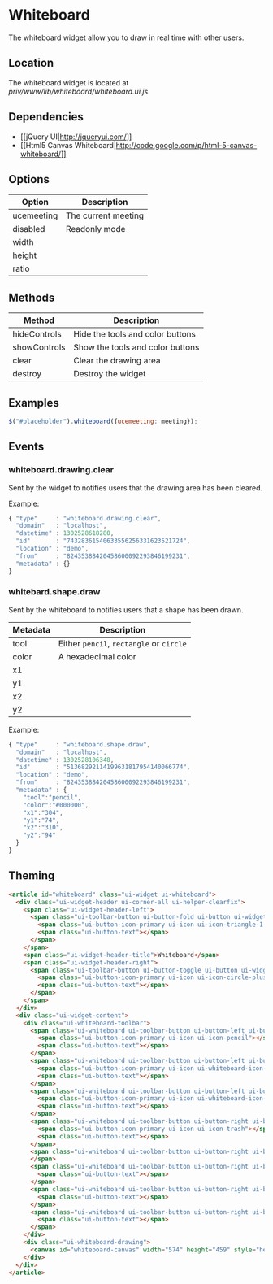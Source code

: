 # Whiteboard

The whiteboard widget allow you to draw in real time with other users.

## Location

The whiteboard widget is located at *priv/www/lib/whiteboard/whiteboard.ui.js*.

## Dependencies

* [[jQuery UI|http://jqueryui.com/]]
* [[Html5 Canvas Whiteboard|http://code.google.com/p/html-5-canvas-whiteboard/]]

## Options

Option         | Description
---------------|---------------------------------------------------------------
ucemeeting     | The current meeting
disabled       | Readonly mode
width          |
height         |
ratio          |

## Methods

Method         | Description
---------------|---------------------------------------------------------------
hideControls   | Hide the tools and color buttons
showControls   | Show the tools and color buttons
clear          | Clear the drawing area
destroy        | Destroy the widget

## Examples

```javascript
$("#placeholder").whiteboard({ucemeeting: meeting});
```

## Events
### whiteboard.drawing.clear

Sent by the widget to notifies users that the drawing area has been cleared.

Example:

```javascript
{ "type"     : "whiteboard.drawing.clear",
  "domain"   : "localhost",
  "datetime" : 1302528618280,
  "id"       : "74328361540633556256331623521724",
  "location" : "demo",
  "from"     : "82435388420458600092293846199231",
  "metadata" : {}
}
```

### whitebard.shape.draw

Sent by the whiteboard to notifies users that a shape has been drawn.

Metadata       | Description
---------------|---------------------------------------------------------------
tool           | Either `pencil`, `rectangle` or `circle`
color          | A hexadecimal color
x1             |
y1             |
x2             |
y2             |

Example:

```javascript
{ "type"     : "whiteboard.shape.draw",
  "domain"   : "localhost",
  "datetime" : 1302528106348,
  "id"       : "51368292114199631817954140066774",
  "location" : "demo",
  "from"     : "82435388420458600092293846199231",
  "metadata" : {
    "tool":"pencil",
    "color":"#000000",
    "x1":"304",
    "y1":"74",
    "x2":"310",
    "y2":"94"
  }
}
```

## Theming

```html
<article id="whiteboard" class="ui-widget ui-whiteboard">
  <div class="ui-widget-header ui-corner-all ui-helper-clearfix">
    <span class="ui-widget-header-left">
      <span class="ui-toolbar-button ui-button-fold ui-button ui-widget ui-state-default ui-corner-all ui-button-icon-only" role="button" aria-disabled="false" title="">
        <span class="ui-button-icon-primary ui-icon ui-icon-triangle-1-s"></span>
        <span class="ui-button-text"></span>
      </span>
    </span>
    <span class="ui-widget-header-title">Whiteboard</span>
    <span class="ui-widget-header-right">
      <span class="ui-toolbar-button ui-button-toggle ui-button ui-widget ui-state-default ui-corner-all ui-button-icon-only" role="button" aria-disabled="false" title="">
        <span class="ui-button-icon-primary ui-icon ui-icon-circle-plus"></span>
        <span class="ui-button-text"></span>
      </span>
    </span>
  </div>
  <div class="ui-widget-content">
    <div class="ui-whiteboard-toolbar">
      <span class="ui-whiteboard ui-toolbar-button ui-button-left ui-button ui-widget ui-state-default ui-corner-all ui-button-icon-only" role="button" aria-disabled="false" title="">
        <span class="ui-button-icon-primary ui-icon ui-icon-pencil"></span>
        <span class="ui-button-text"></span>
      </span>
      <span class="ui-whiteboard ui-toolbar-button ui-button-left ui-button ui-widget ui-state-default ui-corner-all ui-button-icon-only ui-state-highlight" role="button" aria-disabled="false" title="">
        <span class="ui-button-icon-primary ui-icon ui-whiteboard-icon-rectangle"></span>
        <span class="ui-button-text"></span>
      </span>
      <span class="ui-whiteboard ui-toolbar-button ui-button-left ui-button ui-widget ui-state-default ui-corner-all ui-button-icon-only" role="button" aria-disabled="false" title="">
        <span class="ui-button-icon-primary ui-icon ui-whiteboard-icon-circle"></span>
        <span class="ui-button-text"></span>
      </span>
      <span class="ui-whiteboard ui-toolbar-button ui-button-right ui-button ui-widget ui-state-default ui-corner-all ui-button-icon-only" role="button" aria-disabled="false" title="">
        <span class="ui-button-icon-primary ui-icon ui-icon-trash"></span>
        <span class="ui-button-text"></span>
      </span>
      <span class="ui-whiteboard ui-toolbar-button ui-button-right ui-button-color ui-button ui-widget ui-state-default ui-corner-all ui-button-text-only" role="button" aria-disabled="false" style="background-color: rgb(233, 130, 91);">      <span class="ui-button-text"></span>
      </span>
      <span class="ui-whiteboard ui-toolbar-button ui-button-right ui-button-color ui-button ui-widget ui-state-default ui-corner-all ui-button-text-only" role="button" aria-disabled="false" style="background-color: rgb(207, 78, 49);">
        <span class="ui-button-text"></span>
      </span>
      <span class="ui-whiteboard ui-toolbar-button ui-button-right ui-button-color ui-button ui-widget ui-state-default ui-corner-all ui-button-text-only" role="button" aria-disabled="false" style="background-color: rgb(255, 255, 255);">
        <span class="ui-button-text"></span>
      </span>
      <span class="ui-whiteboard ui-toolbar-button ui-button-right ui-button-color ui-button ui-widget ui-state-default ui-corner-all ui-button-text-only" role="button" aria-disabled="false" style="background-color: rgb(0, 0, 0);">
        <span class="ui-button-text"></span>
      </span>
    </div>
    <div class="ui-whiteboard-drawing">
      <canvas id="whiteboard-canvas" width="574" height="459" style="height: 254.4px;"></canvas>
    </div>
  </div>
</article>
```
